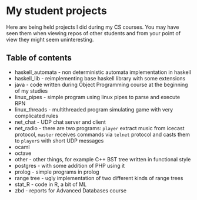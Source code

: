 # My student projects
Here are being held projects I did during my CS courses. You may have
seen them when viewing repos of other students and from your point of
view they might seem uninteresting.

## Table of contents

* haskell_automata - non deterministic automata implementation in haskell
* haskell_lib - reimplementing base haskell library with some extensions
* java - code written during Object Programming course at the beginning of my studies
* linux_pipes - simple program using linux pipes to parse and execute RPN
* linux_threads - multithreaded program simulating game with very complicated rules
* net_chat - UDP chat server and client
* net_radio - there are two programs: `player` extract music from icecast protocol, `master` receives commands via `telnet` protocol and casts them to `player`s with short UDP messages
* ocaml
* octave
* other - other things, for example C++ BST tree written in functional style
* postgres - with some addition of PHP using it
* prolog - simple programs in prolog
* range tree - ugly implementation of two different kinds of range trees
* stat_R - code in R, a bit of ML
* zbd - reports for Advanced Databases course
